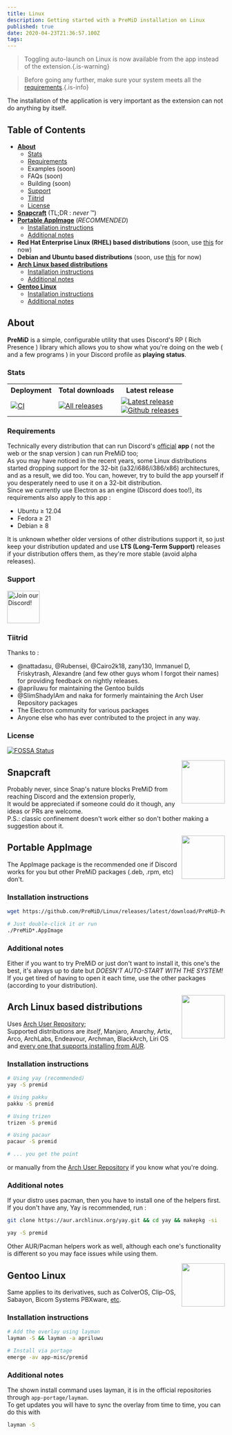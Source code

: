 ```yaml
---
title: Linux
description: Getting started with a PreMiD installation on Linux
published: true
date: 2020-04-23T21:36:57.100Z
tags:
---
```


> Toggling auto-launch on Linux is now available from the app instead of the extension.{.is-warning}

> Before going any further, make sure your system meets all the [requirements](/install/requirements).{.is-info}

The installation of the application is very important as the extension can not do anything by itself.

## Table of Contents

- **[About](#about)**
  - [Stats](#stats)
  - [Requirements](#requirements)
  - Examples (soon)
  - FAQs (soon)
  - Building (soon)
  - [Support](#support)
  - [Tiitrid](#credits)
  - [License](#license)
- **[Snapcraft](#snapcraft)** (TL;DR : _never_ ™️)
- **[Portable AppImage](#appimage)** (_RECOMMENDED_)
  - [Installation instructions](#appimageinstall)
  - [Additional notes](#appimagenotes)
- **Red Hat Enterprise Linux (RHEL) based distributions** (soon, use [this](#appimage) for now)
- **Debian and Ubuntu based distributions** (soon, use [this](#appimage) for now)
- **[Arch Linux based distributions](#arch)**
  - [Installation instructions](#archinstall)
  - [Additional notes](#archnotes)
- **[Gentoo Linux](#gentoo)**
  - [Installation instructions](#gentooinstall)
  - [Additional notes](#gentoonotes)

<a name="about"></a>

## About

**PreMiD** is a simple, configurable utility that uses Discord's RP ( Rich Presence ) library which allows you to show what you're doing on the web ( and a few programs ) in your Discord profile as **playing status**.

<a name="stats"></a>

### Stats

<table>
  <tr>
    <th>Deployment</th>
    <th>Total downloads</th>
    <th>Latest release</th>
  </tr>
  <tr>
    <td><a href="https://github.com/PreMiD/Linux/actions"><img src="https://github.com/PreMiD/Linux/workflows/CI/badge.svg?branch=master&event=push" alt="CI"></a></td>
    <td><a href="https://github.com/PreMiD/Linux/releases"><img src="https://img.shields.io/github/downloads/PreMiD/Linux/total.svg?maxAge=86400" alt="All releases"></a></td>
    <td><a href="https://github.com/PreMiD/Linux/releases/latest"><img src="https://img.shields.io/github/v/release/PreMiD/Linux.svg?maxAge=86400" alt="Latest release"><br><img src="https://img.shields.io/github/downloads/PreMiD/Linux/latest/total.svg?maxAge=86400" alt="Github releases"></a></td>
  </tr>
</table>

<a name="requirements"></a>

### Requirements

Technically every distribution that can run Discord's [official](https://discordapp.com/download) **app** ( not the web or the snap version ) can run PreMiD too;</br> As you may have noticed in the recent years, some Linux distributions started dropping support for the 32-bit (ia32/i686/i386/x86) architectures, and as a result, we did too. You can, however, try to build the app yourself if you desperately need to use it on a 32-bit distribution.</br> Since we currently use Electron as an engine (Discord does too!), its requirements also apply to this app :

- Ubuntu ≥ 12.04
- Fedora ≥ 21
- Debian ≥ 8

It is unknown whether older versions of other distributions support it, so just keep your distribution updated and use **LTS (Long-Term Support)** releases if your distribution offers them, as they're more stable (avoid alpha releases).

<a name="support"></a>

### Support

<div>
  <a target="_blank" href="https://discord.gg/WvfVZ8T" title="Join our Discord!">
    <img height="75px" draggable="false" src="https://discordapp.com/api/guilds/493130730549805057/widget.png?style=banner2" alt="Join our Discord!">
  </a>
</div>

<a name="credits"></a>

### Tiitrid

Thanks to :

- @nattadasu, @Rubensei, @Cairo2k18, zany130, Immanuel D, Friskytrash, Alexandre (and few other guys whom I forgot their names) for providing feedback on nightly releases.
- @apriluwu for maintaining the Gentoo builds
- @SlimShadyIAm and naka for formerly maintaining the Arch User Repository packages
- The Electron community for various packages
- Anyone else who has ever contributed to the project in any way.

<a name="license"></a>

### License

[![FOSSA Status](https://app.fossa.io/api/projects/git%2Bgithub.com%2FPreMiD%2FLinux.svg?type=large)](https://app.fossa.io/projects/git%2Bgithub.com%2FPreMiD%2FLinux?ref=badge_large)

<img src="https://i.imgur.com/ACAxtmA.png" width="100" height="100" align="right"></img>
<a name="snapcraft"></a>

## Snapcraft

Probably never, since Snap's nature blocks PreMiD from reaching Discord and the extension properly,</br> It would be appreciated if someone could do it though, any ideas or PRs are welcome.</br> P.S.: classic confinement doesn't work either so don't bother making a suggestion about it.

<img src="https://i.imgur.com/qEZOOfU.png" width="100" height="100" align="right"></img>
<a name="appimage"></a>

## Portable AppImage

The AppImage package is the recommended one if Discord works for you but other PreMiD packages (.deb, .rpm, etc) don't.

<a name="appimageinstall"></a>

### Installation instructions

```bash
wget https://github.com/PreMiD/Linux/releases/latest/download/PreMiD-Portable.AppImage && chmod a+x PreMiD*.AppImage
```

```bash
# Just double-click it or run
./PreMiD*.AppImage
```

<a name="appimagenotes"></a>

### Additional notes

Either if you want to try PreMiD or just don't want to install it, this one's the best, it's always up to date but _DOESN'T AUTO-START WITH THE SYSTEM!_</br>If you get tired of having to open it each time, use the other packages (according to your distribution).

<a name="arch"></a>
<img src="https://i.imgur.com/NBevNlU.png" width="100" height="100" align="right"></img>

## Arch Linux based distributions

Uses [Arch User Repository](https://aur.archlinux.org/packages/premid);</br> Supported distributions are _itself_, Manjaro, Anarchy, Artix, Arco, ArchLabs, Endeavour, Archman, BlackArch, Liri OS and [every one that supports installing from AUR](https://wiki.archlinux.org/index.php/Arch-based_distributions#Active).

<a name="archinstall"></a>

### Installation instructions

```bash
# Using yay (recommended)
yay -S premid
```

```bash
# Using pakku
pakku -S premid
```

```bash
# Using trizen
trizen -S premid
```

```bash
# Using pacaur
pacaur -S premid
```

```bash
# ... you get the point
```

or manually from the [Arch User Repository](https://aur.archlinux.org/packages/premid) if you know what you're doing.

<a name="archnotes"></a>

### Additional notes

If your distro uses pacman, then you have to install one of the helpers first. If you don't have any, Yay is recommended, run :

```bash
git clone https://aur.archlinux.org/yay.git && cd yay && makepkg -si
```

```bash
yay -S premid
```

Other AUR/Pacman helpers work as well, although each one's functionality is different so you may face issues while using them.

<img src="https://i.imgur.com/Kv1X2to.png" width="100" height="100" align="right"></img>
<a name="gentoo"></a>

## Gentoo Linux

Same applies to its derivatives, such as ColverOS, Clip-OS, Sabayon, Bicom Systems PBXware, [etc](https://wiki.gentoo.org/wiki/Distributions_based_on_Gentoo#Active_projects).

<a name="gentooinstall"></a>

### Installation instructions

```bash
# Add the overlay using layman
layman -S && layman -a apriluwu
```

```bash
# Install via portage
emerge -av app-misc/premid
```

<a name="gentoonotes"></a>

### Additional notes

The shown install command uses layman, it is in the official repositories through `app-portage/layman`.<br> To get updates you will have to sync the overlay from time to time, you can do this with

```bash
layman -S
```